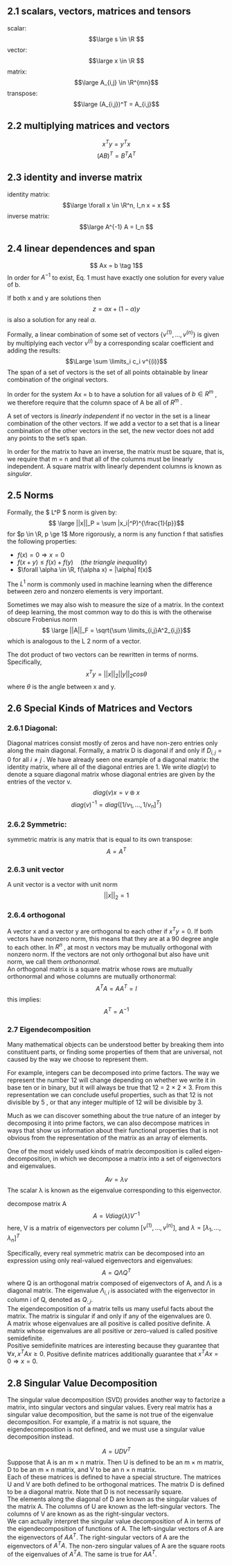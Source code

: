 ## 2.1 scalars, vectors, matrices and tensors
scalar:
$$\large s \in \R $$
vector:
$$\large x \in \R $$
matrix:
$$\large A_{i,j} \in \R^{mn}$$
transpose:
$$\large (A_{i,j})^T = A_{i,j}$$

## 2.2 multiplying matrices and vectors
$$ x^T y = y^T x$$
$$ (AB)^T = B^T A^T$$

## 2.3 identity and inverse matrix
identity matrix:
$$\large \forall x \in \R^n, I_n x = x $$
inverse matrix:
$$\large A^{-1} A = I_n $$
 
## 2.4 linear dependences and span
$$ Ax = b \tag 1$$
In order for $A^{−1}$ to exist, Eq. 1 must have exactly one solution for every value of b.

If both x and y are solutions then 
$$ z = \alpha x + (1-\alpha) y$$
is also a solution for any real $\alpha$.


Formally, a linear combination of some set of vectors $\{v^{(1)}, ... , v^{(n)}\}$ is given by multiplying each vector $v^{(i)}$ by a corresponding scalar coefficient and adding the results: 
$$\Large \sum \limits_i c_i v^{(i)}$$ 
The span of a set of vectors is the set of all points obtainable by linear combination of the original vectors.

In order for the system Ax = b to have a solution for all values of $b \in R^m$ , we therefore require that the column space of A be all of $R^m$ .

A set of vectors is *linearly independent* if no vector in the set is a linear combination of the other vectors. If we add a vector to a set that is a linear combination of the other vectors in the set, the new vector does not add any points to the set’s span.

In order for the matrix to have an inverse, the matrix must be square, that is, we require that m = n and that all of the columns must be linearly independent. A square matrix with linearly dependent columns is known as *singular*.

## 2.5 Norms
Formally, the $ L^P $ norm is given by:
$$ \large ||x||_P = \sum |x_i|^P)^{\frac{1}{p}}$$
for $p \in \R, p \ge 1$
More rigorously, a norm is any function f that satisfies the following properties:
+ $f(x) = 0 ⇒ x = 0$
+ $f(x + y) \le f(x) + f(y) \quad (the\ triangle\ inequality)$
+ $\forall \alpha \in \R, f(\alpha x) = |\alpha| f(x)$


The $L^1$ norm is commonly used in machine learning when the difference between zero and nonzero elements is very important.

Sometimes we may also wish to measure the size of a matrix. In the context of deep learning, the most common way to do this is with the otherwise obscure Frobenius norm
$$ \large ||A||_F = \sqrt{\sum \limits_{i,j}A^2_{i,j}}$$
which is analogous to the L 2 norm of a vector.

The dot product of two vectors can be rewritten in terms of norms. Specifically,
$$ x^Ty = ||x||_2 ||y||_2 cos \theta $$
where $\theta$ is the angle between x and y.

## 2.6 Special Kinds of Matrices and Vectors
### 2.6.1 Diagonal:
Diagonal matrices consist mostly of zeros and have non-zero entries only along the main diagonal. Formally, a matrix D is diagonal if and only if $D_{i,j}= 0$ for all $i \ne j$ . We have already seen one example of a diagonal matrix: the identity matrix, where all of the diagonal entries are 1. We write $diag(v)$ to denote a square diagonal matrix whose diagonal entries are given by the entries of the vector v.
$$ diag(v)x = v \circledast x$$
$$ diag(v)^{-1} = diag([1/v_1, ..., 1/v_n]^T)$$

### 2.6.2 Symmetric:
symmetric matrix is any matrix that is equal to its own transpose:
$$ A = A^T$$

### 2.6.3 unit vector
A unit vector is a vector with unit norm
$$ ||x||_2 = 1$$

### 2.6.4 orthogonal
A vector x and a vector y are orthogonal to each other if $x^T y = 0$. If both vectors have nonzero norm, this means that they are at a 90 degree angle to each other. In $R^n$ , at most n vectors may be mutually orthogonal with nonzero norm. If the vectors are not only orthogonal but also have unit norm, we call them *orthonormal*. \
An orthogonal matrix is a square matrix whose rows are mutually orthonormal
and whose columns are mutually orthonormal:
$$ A^TA = AA^T = I$$
this implies:
$$ A^T = A^{-1}$$

### 2.7 Eigendecomposition

Many mathematical objects can be understood better by breaking them into constituent parts, or finding some properties of them that are universal, not caused by the way we choose to represent them.

For example, integers can be decomposed into prime factors. The way we represent the number 12 will change depending on whether we write it in base ten or in binary, but it will always be true that 12 = 2 × 2 × 3. From this representation we can conclude useful properties, such as that 12 is not divisible by 5 , or that any integer multiple of 12 will be divisible by 3.

Much as we can discover something about the true nature of an integer by decomposing it into prime factors, we can also decompose matrices in ways that show us information about their functional properties that is not obvious from the representation of the matrix as an array of elements.

One of the most widely used kinds of matrix decomposition is called eigen- decomposition, in which we decompose a matrix into a set of eigenvectors and eigenvalues.

$$ Av = \lambda v$$
The scalar λ is known as the eigenvalue corresponding to this eigenvector.

decompose matrix A
$$ A = V diag(\lambda)V^{-1}$$
here, V is a matrix of eigenvectors per column $[v^{(1)}, ..., v^{(n)}]$, and $\lambda = [λ_1, ..., λ_n]^T$ 

Specifically, every real symmetric matrix can be decomposed into an expression using only real-valued eigenvectors and eigenvalues:
$$A = Q Λ Q^T $$
where Q is an orthogonal matrix composed of eigenvectors of A, and Λ is a diagonal matrix. The eigenvalue $Λ_{i,i}$ is associated with the eigenvector in column i of Q, denoted as $Q_{:,i}$.\
The eigendecomposition of a matrix tells us many useful facts about the
matrix. The matrix is singular if and only if any of the eigenvalues are 0.\
A matrix whose eigenvalues are all positive is called positive definite. A matrix whose eigenvalues are all positive or zero-valued is called positive semidefinite. \
Positive semidefinite matrices are interesting because they guarantee that $∀x , x^TAx ≥ 0$. Positive definite matrices additionally guarantee that $x^TAx = 0 ⇒ x = 0$.

## 2.8 Singular Value Decomposition
The singular value decomposition (SVD) provides another way to factorize a matrix, into singular vectors and singular values. Every real matrix has a singular value decomposition, but the same is not true of the eigenvalue decomposition. For example, if a matrix is not square, the eigendecomposition is not defined, and we must use a singular value decomposition instead.

$$ A = UDV^T $$
Suppose that A is an m × n matrix. Then U is defined to be an m × m matrix, D to be an m × n matrix, and V to be an n × n matrix.\
Each of these matrices is defined to have a special structure. The matrices U and V are both defined to be orthogonal matrices. The matrix D is defined to be a diagonal matrix. Note that D is not necessarily square.\
The elements along the diagonal of D are known as the singular values of the matrix A. The columns of U are known as the left-singular vectors. The columns of V are known as as the right-singular vectors.\
We can actually interpret the singular value decomposition of A in terms of the eigendecomposition of functions of A. The left-singular vectors of A are the eigenvectors of $AA^T$. The right-singular vectors of A are the eigenvectors of $A^TA$. The non-zero singular values of A are the square roots of the eigenvalues of $A^TA$. The same is true for $AA^T$.